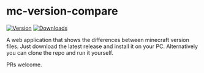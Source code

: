 # mc-version-compare

[![Version](https://img.shields.io/github/v/release/plagiatus/mc-version-compare?style=flat-square)](https://github.com/Plagiatus/mc-version-compare/releases) [![Downloads](https://img.shields.io/github/downloads/plagiatus/mc-version-compare/total?style=flat-square)](https://github.com/Plagiatus/mc-version-compare/releases)

A web application that shows the differences between minecraft version files. Just download the latest release and install it on your PC. Alternatively you can clone the repo and run it yourself.

PRs welcome.
